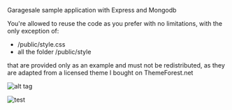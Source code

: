 Garagesale sample application with Express and Mongodb
 
You're allowed to reuse the code as you prefer with no limitations, with the only exception of:

- /public/style.css
- all the folder /public/style

that are provided only as an example and must not be redistributed, as they are adapted from a licensed theme I bought on ThemeForest.net

![alt tag](http://localhost:8080/badge)

![test](http://s3.eu-west-2.amazonaws.com/test1.meterian.com/4c0eb542-7ef0-47ec-957a-2b2a1d2abd31.png)

